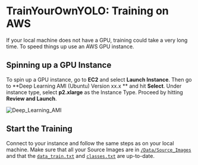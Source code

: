 # TrainYourOwnYOLO: Training on AWS

If your local machine does not have a GPU, training could take a very long time. To speed things up use an AWS GPU instance. 

## Spinning up a GPU Instance
To spin up a GPU instance, go to **EC2** and select **Launch Instance**. Then go to **Deep Learning AMI (Ubuntu) Version xx.x ** and hit **Select**. Under instance type, select **p2.xlarge** as the Instance Type. Proceed by hitting **Review and Launch**. 

![Deep_Learning_AMI](/2_Training/AWS/Screenshots/AWS_Deep_Learning_AMI.gif)

## Start the Training
Connect to your instance and follow the same steps as on your local machine. Make sure that all your Source Images are in [`/Data/Source_Images`](/Data/Source_Images) and that the [`data_train.txt`](/Data/Source_Images/vott-csv-export/data_train.txt) and [`classes.txt`](/Data/Model_Weights/classes.txt) are up-to-date.